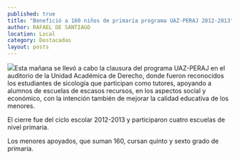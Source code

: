 ```yaml
---
published: true
title: "Benefició a 160 niños de primaria programa UAZ-PERAJ 2012-2013"
author: RAFAEL DE SANTIAGO
location: Local
category: Destacadas
layout: posts
---
```


![](http://i.imgur.com/uGW2Y2im.jpg)Esta mañana se llevó a cabo la clausura del programa UAZ-PERAJ en el auditorio de la Unidad Académica de Derecho, donde fueron reconocidos los estudiantes de sicología que participan como tutores, apoyando a alumnos de escuelas de escasos recursos, en los aspectos social y económico, con la intención también de mejorar la calidad educativa de los menores.

El cierre fue del ciclo escolar 2012-2013 y participaron cuatro escuelas de nivel primaria.

Los menores apoyados, que suman 160, cursan quinto y sexto grado de primaria.
